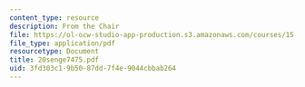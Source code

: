 ```yaml
---
content_type: resource
description: From the Chair
file: https://ol-ocw-studio-app-production.s3.amazonaws.com/courses/15-343-managing-transformations-in-work-organizations-and-society-spring-2002/3fd303c19b5087dd7f4e9044cbbab264_20senge7475.pdf
file_type: application/pdf
resourcetype: Document
title: 20senge7475.pdf
uid: 3fd303c1-9b50-87dd-7f4e-9044cbbab264
---
```


